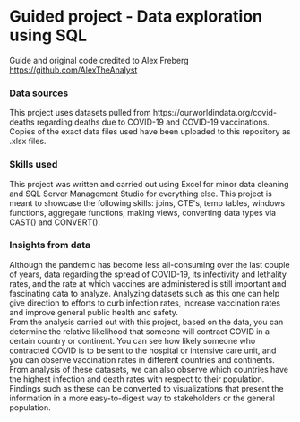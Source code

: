 # Guided project - Data exploration using SQL
Guide and original code credited to Alex Freberg https://github.com/AlexTheAnalyst
<h3>Data sources</h3>
This project uses datasets pulled from https://ourworldindata.org/covid-deaths regarding deaths due to COVID-19 and COVID-19 vaccinations. Copies of the exact data files used have been uploaded to this repository as .xlsx files.
<h3>Skills used</h3>
This project was written and carried out using Excel for minor data cleaning and SQL Server Management Studio for everything else. This project is meant to showcase the following skills: joins, CTE's, temp tables, windows functions, aggregate functions, making views, converting data types via CAST() and CONVERT().
<h3>Insights from data</h3> 
Although the pandemic has become less all-consuming over the last couple of years, data regarding the spread of COVID-19, its infectivity and lethality rates, and the rate at which vaccines are administered is still important and fascinating data to analyze. Analyzing datasets such as this one can help give direction to efforts to curb infection rates, increase vaccination rates and improve general public health and safety.<br>
From the analysis carried out with this project, based on the data, you can determine the relative likelihood that someone will contract COVID in a certain country or continent. You can see how likely someone who contracted COVID is to be sent to the hospital or intensive care unit, and you can observe vaccination rates in different countries and continents. From analysis of these datasets, we can also observe which countries have the highest infection and death rates with respect to their population. Findings such as these can be converted to visualizations that present the information in a more easy-to-digest way to stakeholders or the general population.
